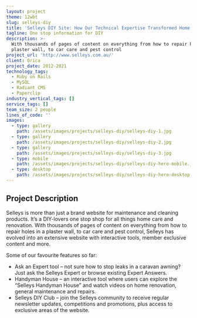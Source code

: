 ```yaml
---
layout: project
theme: 12wbt
slug: selleys-diy
title: 'Selleys DIY Site: How Our Technical Expertise Transformed Home Improvement'
tagline: One stop information for DIY
description: >-
  With thousands of pages of content on everything from how to repair holes in a
  plaster wall, to car care and pest control
project_url: 'http://www.selleys.com.au/'
client: Orica
project_date: 2012-2021
technology_tags:
  - Ruby on Rails
  - MySQL
  - Radiant CMS
  - Paperclip
industry_vertical_tags: []
service_tags: []
team_size: 2 people
lines_of_code: ''
images:
  - type: gallery
    path: /assets/images/projects/selleys-diy/selleys-diy-1.jpg
  - type: gallery
    path: /assets/images/projects/selleys-diy/selleys-diy-2.jpg
  - type: gallery
    path: /assets/images/projects/selleys-diy/selleys-diy-3.jpg
  - type: mobile
    path: /assets/images/projects/selleys-diy/selleys-diy-hero-mobile.jpg
  - type: desktop
    path: /assets/images/projects/selleys-diy/selleys-diy-hero-desktop.jpg
---
```


## Project Description

Selleys is more than just a brand website for maintenance and cleaning products. It’s a DIY-lovers one stop shop for all things home care and renovation. With thousands of pages of content on everything from how to repair holes in a plaster wall, to car care and pest control, Selleys has evolved into an extensive website with interactive tools, member exclusive content and more.

Some of our favourite features so far:

<ul>
<li>Ask an Expert tool – not sure how to stop leaks in a caravan awning? Just ask the Selleys Expert or browse existing Expert Answers.</li>
<li>Handyman House – an interactive tool where users can explore the “Selleys Handyman House” and watch videos on home renovation, general maintenance and repairs.</li>
<li>Selleys DIY Club – join the Selleys community to receive regular newsletter updates, competitions and promotions, plus access to exclusive areas of the website.</li>
</ul>
